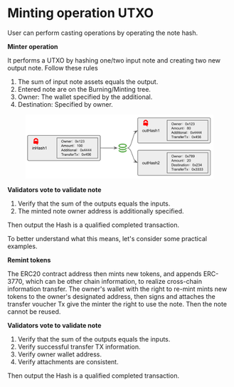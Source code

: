 # Minting operation UTXO

User can perform casting operations by operating the note hash.

**Minter operation**

It performs a UTXO by hashing one/two input note and creating two new output note. Follow these rules

1. The sum of input note assets equals the output.
2. Entered note are on the Burning/Minting tree.
3. Owner: The wallet specified by the additional.
4. Destination: Specified by owner.

<figure><img src="../../../../.gitbook/assets/image (17).png" alt=""><figcaption></figcaption></figure>

**Validators vote to validate note**

1. Verify that the sum of the outputs equals the inputs.
2. The minted note owner address is additionally specified.

Then output the Hash is a qualified completed transaction.

To better understand what this means, let's consider some practical examples.

**Remint tokens**

The ERC20 contract address then mints new tokens, and appends ERC-3770, which can be other chain information, to realize cross-chain information transfer. The owner's wallet with the right to re-mint mints new tokens to the owner's designated address, then signs and attaches the transfer voucher Tx give the minter the right to use the note. Then the note cannot be reused.



**Validators vote to validate note**

1. Verify that the sum of the outputs equals the inputs.
2. Verify successful transfer TX information.
3. Verify owner wallet address.
4. Verify attachments are consistent.

Then output the Hash is a qualified completed transaction.
